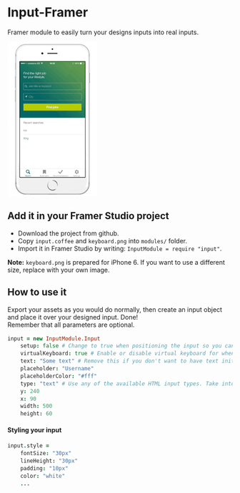 # Input-Framer

Framer module to easily turn your designs inputs into real inputs.

![Input Demo](img/input.gif)

## Add it in your Framer Studio project

- Download the project from github.
- Copy `input.coffee` and `keyboard.png` into `modules/` folder.
- Import it in Framer Studio by writing: `InputModule = require "input"`.

**Note:** `keyboard.png` is prepared for iPhone 6. If you want to use a different size, replace with your own image.

## How to use it

Export your assets as you would do normally, then create an input object and place it over your designed input. Done!  
Remember that all parameters are optional.

```coffeescript
input = new InputModule.Input
	setup: false # Change to true when positioning the input so you can see it
	virtualKeyboard: true # Enable or disable virtual keyboard for when viewing on computer
	text: "Some text" # Remove this if you don't want to have text initially
	placeholder: "Username"
	placeholderColor: "#fff"
	type: "text" # Use any of the available HTML input types. Take into account that on the computer the same kayboard image will appear regarding the type.
	y: 240
	x: 90
	width: 500
	height: 60
```

#### Styling your input

```coffeescript
input.style = 
	fontSize: "30px"
	lineHeight: "30px"
	padding: "10px"
	color: "white"
	...
```
